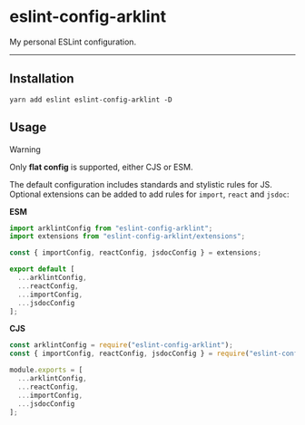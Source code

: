# eslint-config-arklint
My personal ESLint configuration.

---

## Installation

```shell
yarn add eslint eslint-config-arklint -D
```

## Usage

> [!WARNING]
> Only **flat config** is supported, either CJS or ESM.

The default configuration includes standards and stylistic rules for JS. Optional extensions can be added to add rules for `import`, `react` and `jsdoc`:

**ESM**

```js
import arklintConfig from "eslint-config-arklint";
import extensions from "eslint-config-arklint/extensions";

const { importConfig, reactConfig, jsdocConfig } = extensions;

export default [
  ...arklintConfig,
  ...reactConfig,
  ...importConfig,
  ...jsdocConfig
];
```

**CJS**

```js
const arklintConfig = require("eslint-config-arklint");
const { importConfig, reactConfig, jsdocConfig } = require("eslint-config-arklint/extensions");

module.exports = [
  ...arklintConfig,
  ...reactConfig,
  ...importConfig,
  ...jsdocConfig
];
```
